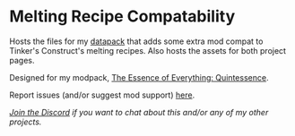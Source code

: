 # Melting Recipe Compatability

Hosts the files for my [datapack](https://www.curseforge.com/minecraft/data-packs/melting-recipe-compatability) that adds some extra mod compat to Tinker's Construct's melting recipes. Also hosts the assets for both project pages.

Designed for my modpack, [The Essence of Everything: Quintessence](https://www.curseforge.com/minecraft/modpacks/teoe-2).

Report issues (and/or suggest mod support) [here](https://github.com/vizthex123/MeltingCompat/issues).

*[Join the Discord](https://discord.com/invite/NtwzA6X) if you want to chat about this and/or any of my other projects.*